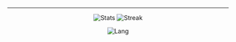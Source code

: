 ----

<p align="center">
  <img src="https://github-readme-stats.vercel.app/api?username=andrewbx&show_icons=true&theme=transparent&include_all_commits&hide_border=true&card_width=350&PAT_1" alt="Stats" />
  <img src="https://github-readme-streak-stats.herokuapp.com/?user=andrewbx&theme=transparent&hide_border=true&card_width=380" alt="Streak" />
</p>

<p align="center">
  <img src="https://github-readme-stats.vercel.app/api/top-langs/?username=andrewbx&theme=transparent&hide_border=true&card_width=810&PAT_1" alt="Lang" />
</p>
